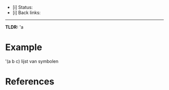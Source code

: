 - [i] Status: 
- [i] Back links: 
___
**TLDR:** 'a

# Example

'(a b c) lijst van symbolen


# References
